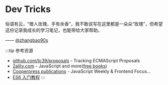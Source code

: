 # Dev Tricks

俗语有云，“赠人玫瑰，手有余香”，我不敢说写在这里都是一朵朵“玫瑰”，但希望这份记录我成长的学习笔记，也能带给大家帮助。

—— [@zhangbao90s](https://juejin.cn/user/1363050148666824)

:::tip 参考资源

- [github.com/tc39/proposals](https://github.com/tc39/proposals) - Tracking ECMAScript Proposals
- [2ality.com](https://2ality.com/) - JavaScript and more([free books](https://exploringjs.com/))
- [Cooperpress publications](https://cooperpress.com/publications/) - JavaScript Weekly & Frontend Focus...
- [ES6 入门教程](https://es6.ruanyifeng.com/)
:::
